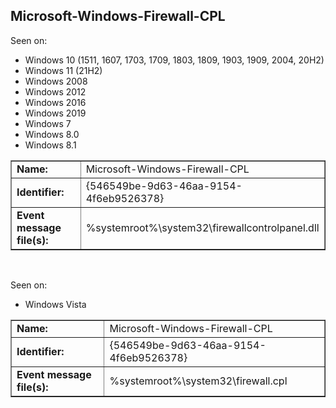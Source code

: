 ## Microsoft-Windows-Firewall-CPL

Seen on:
* Windows 10 (1511, 1607, 1703, 1709, 1803, 1809, 1903, 1909, 2004, 20H2)
* Windows 11 (21H2)
* Windows 2008
* Windows 2012
* Windows 2016
* Windows 2019
* Windows 7
* Windows 8.0
* Windows 8.1

<table border="1" class="docutils">
  <tbody>
    <tr>
      <td><b>Name:</b></td>
      <td>Microsoft-Windows-Firewall-CPL</td>
    </tr>
    <tr>
      <td><b>Identifier:</b></td>
      <td>{546549be-9d63-46aa-9154-4f6eb9526378}</td>
    </tr>
    <tr>
      <td><b>Event message file(s):</b></td>
      <td>%systemroot%\system32\firewallcontrolpanel.dll</td>
    </tr>
  </tbody>
</table>

&nbsp;

Seen on:
* Windows Vista

<table border="1" class="docutils">
  <tbody>
    <tr>
      <td><b>Name:</b></td>
      <td>Microsoft-Windows-Firewall-CPL</td>
    </tr>
    <tr>
      <td><b>Identifier:</b></td>
      <td>{546549be-9d63-46aa-9154-4f6eb9526378}</td>
    </tr>
    <tr>
      <td><b>Event message file(s):</b></td>
      <td>%systemroot%\system32\firewall.cpl</td>
    </tr>
  </tbody>
</table>

&nbsp;

